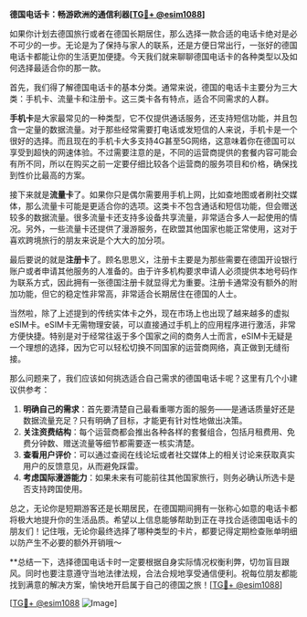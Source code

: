 **德国电话卡：畅游欧洲的通信利器[[TG💪+ @esim1088](https://t.me/s/esim1088)]**

如果你计划去德国旅行或者在德国长期居住，那么选择一款合适的电话卡绝对是必不可少的一步。无论是为了保持与家人的联系，还是方便日常出行，一张好的德国电话卡都能让你的生活更加便捷。今天我们就来聊聊德国电话卡的各种类型以及如何选择最适合你的那一款。

首先，我们得了解德国电话卡的基本分类。通常来说，德国的电话卡主要分为三大类：手机卡、流量卡和注册卡。这三类卡各有特点，适合不同需求的人群。

**手机卡**是大家最常见的一种类型，它不仅提供通话服务，还支持短信功能，并且包含一定量的数据流量。对于那些经常需要打电话或发短信的人来说，手机卡是一个很好的选择。而且现在的手机卡大多支持4G甚至5G网络，这意味着你在德国可以享受到超快的网速体验。不过需要注意的是，不同的运营商提供的套餐内容可能会有所不同，所以在购买之前一定要仔细比较各个运营商的服务项目和价格，确保找到性价比最高的方案。

接下来就是**流量卡**了。如果你只是偶尔需要用手机上网，比如查地图或者刷社交媒体，那么流量卡可能是更适合你的选项。这类卡不包含通话和短信功能，但会赠送较多的数据流量。很多流量卡还支持多设备共享流量，非常适合多人一起使用的情况。另外，一些流量卡还提供了漫游服务，在欧盟其他国家也能正常使用，这对于喜欢跨境旅行的朋友来说是个大大的加分项。

最后要说的就是**注册卡**了。顾名思思义，注册卡主要是为那些需要在德国开设银行账户或者申请其他服务的人准备的。由于许多机构要求申请人必须提供本地号码作为联系方式，因此拥有一张德国注册卡就显得尤为重要。注册卡通常没有额外的附加功能，但它的稳定性非常高，非常适合长期居住在德国的人士。

当然啦，除了上述提到的传统实体卡之外，现在市场上也出现了越来越多的虚拟eSIM卡。eSIM卡无需物理安装，可以直接通过手机上的应用程序进行激活，非常方便快捷。特别是对于经常往返于多个国家之间的商务人士而言，eSIM卡无疑是一个理想的选择，因为它可以轻松切换不同国家的运营商网络，真正做到无缝衔接。

那么问题来了，我们应该如何挑选适合自己需求的德国电话卡呢？这里有几个小建议供参考：

1. **明确自己的需求**：首先要清楚自己最看重哪方面的服务——是通话质量好还是数据流量充足？只有明确了目标，才能更有针对性地做出决策。
2. **关注资费结构**：每个运营商都会推出各种各样的套餐组合，包括月租费用、免费分钟数、赠送流量等细节都需要逐一核实清楚。
3. **查看用户评价**：可以通过查阅在线论坛或者社交媒体上的相关讨论来获取真实用户的反馈意见，从而避免踩雷。
4. **考虑国际漫游能力**：如果未来有可能前往其他国家旅行，则务必确认所选卡是否支持跨国使用。

总之，无论你是短期游客还是长期居民，在德国期间拥有一张称心如意的电话卡都将极大地提升你的生活品质。希望以上信息能够帮助到正在寻找合适德国电话卡的朋友们！记住哦，无论你最终选择了哪种类型的卡片，都要记得定期检查账单明细以防产生不必要的额外开销哦～

**总结一下，选择德国电话卡时一定要根据自身实际情况权衡利弊，切勿盲目跟风。同时也要注意遵守当地法律法规，合法合规地享受通信便利。祝每位朋友都能找到满意的解决方案，愉快地开启属于自己的德国之旅！[[TG💪+ @esim1088](https://t.me/s/esim1088)]

[[TG💪+ @esim1088](https://t.me/s/esim1088) ![Image](https://i.postimg.cc/4NQfJmqS/Snipaste-2025-05-13-00-14-12.png)]